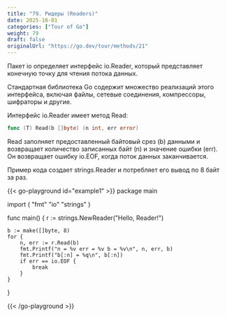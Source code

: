 ```yaml
---
title: "79. Ридеры (Readers)"
date: 2025-10-01
categories: ["Tour of Go"]
weight: 79
draft: false
originalUrl: "https://go.dev/tour/methods/21"
---
```


Пакет io определяет интерфейс io.Reader, который представляет конечную точку для чтения потока данных.

Стандартная библиотека Go содержит множество реализаций этого интерфейса, включая файлы, сетевые соединения, компрессоры, шифраторы и другие.

Интерфейс io.Reader имеет метод Read:

```go
func (T) Read(b []byte) (n int, err error)
```
Read заполняет предоставленный байтовый срез (b) данными и возвращает количество записанных байт (n) и значение ошибки (err). 
Он возвращает ошибку io.EOF, когда поток данных заканчивается.

Пример кода создает strings.Reader и потребляет его вывод по 8 байт за раз.

{{< go-playground id="example1" >}}
package main

import (
    "fmt"
    "io"
    "strings"
)

func main() {
    r := strings.NewReader("Hello, Reader!")

	b := make([]byte, 8)
	for {
		n, err := r.Read(b)
		fmt.Printf("n = %v err = %v b = %v\n", n, err, b)
		fmt.Printf("b[:n] = %q\n", b[:n])
		if err == io.EOF {
			break
		}
	}
}


{{< /go-playground >}} 